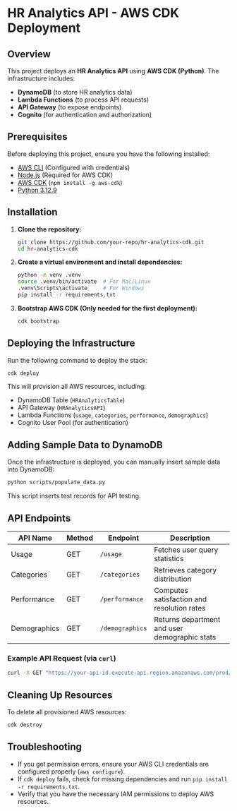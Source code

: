 # HR Analytics API - AWS CDK Deployment

## Overview
This project deploys an **HR Analytics API** using **AWS CDK (Python)**. The infrastructure includes:
- **DynamoDB** (to store HR analytics data)
- **Lambda Functions** (to process API requests)
- **API Gateway** (to expose endpoints)
- **Cognito** (for authentication and authorization)

## Prerequisites
Before deploying this project, ensure you have the following installed:
- [AWS CLI](https://aws.amazon.com/cli/) (Configured with credentials)
- [Node.js](https://nodejs.org/) (Required for AWS CDK)
- [AWS CDK](https://docs.aws.amazon.com/cdk/v2/guide/home.html) (`npm install -g aws-cdk`)
- [Python 3.12.9](https://www.python.org/downloads/)

## Installation
1. **Clone the repository:**
   ```sh
   git clone https://github.com/your-repo/hr-analytics-cdk.git
   cd hr-analytics-cdk
   ```
2. **Create a virtual environment and install dependencies:**
   ```sh
   python -m venv .venv
   source .venv/bin/activate  # For Mac/Linux
   .venv\Scripts\activate     # For Windows
   pip install -r requirements.txt
   ```

3. **Bootstrap AWS CDK (Only needed for the first deployment):**
   ```sh
   cdk bootstrap
   ```

## Deploying the Infrastructure
Run the following command to deploy the stack:
```sh
cdk deploy
```
This will provision all AWS resources, including:
- DynamoDB Table (`HRAnalyticsTable`)
- API Gateway (`HRAnalyticsAPI`)
- Lambda Functions (`usage`, `categories`, `performance`, `demographics`)
- Cognito User Pool (for authentication)

## Adding Sample Data to DynamoDB
Once the infrastructure is deployed, you can manually insert sample data into DynamoDB:
```sh
python scripts/populate_data.py
```
This script inserts test records for API testing.

## API Endpoints
| API Name       | Method | Endpoint | Description |
|---------------|--------|----------|-------------|
| Usage         | GET    | `/usage` | Fetches user query statistics |
| Categories    | GET    | `/categories` | Retrieves category distribution |
| Performance   | GET    | `/performance` | Computes satisfaction and resolution rates |
| Demographics  | GET    | `/demographics` | Returns department and user demographic stats |

### Example API Request (via `curl`)
```sh
curl -X GET "https://your-api-id.execute-api.region.amazonaws.com/prod/usage"
```

## Cleaning Up Resources
To delete all provisioned AWS resources:
```sh
cdk destroy
```

## Troubleshooting
- If you get permission errors, ensure your AWS CLI credentials are configured properly (`aws configure`).
- If `cdk deploy` fails, check for missing dependencies and run `pip install -r requirements.txt`.
- Verify that you have the necessary IAM permissions to deploy AWS resources.